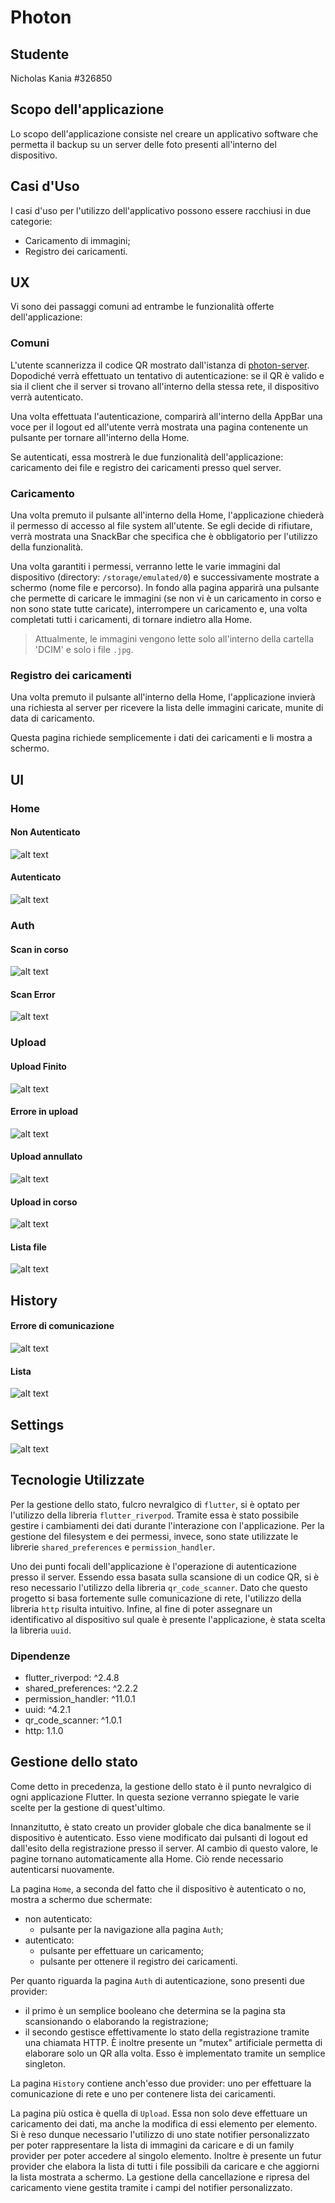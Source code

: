 # Photon
## Studente
Nicholas Kania
#326850

## Scopo dell'applicazione
Lo scopo dell'applicazione consiste nel creare un applicativo software che permetta il backup su un server delle foto presenti all'interno del dispositivo.

## Casi d'Uso
I casi d'uso per l'utilizzo dell'applicativo possono essere racchiusi in due categorie:
- Caricamento di immagini;
- Registro dei caricamenti.

## UX
Vi sono dei passaggi comuni ad entrambe le funzionalità offerte dell'applicazione:

### Comuni
L'utente scannerizza il codice QR mostrato dall'istanza di [photon-server](https://github.com/GeckoNickDeveloper/photon-server). Dopodiché verrà effettuato un tentativo di autenticazione: se il QR è valido e sia il client che il server si trovano all'interno della stessa rete, il dispositivo verrà autenticato.

Una volta effettuata l'autenticazione, comparirà all'interno della AppBar una voce per il logout ed all'utente verrà mostrata una pagina contenente un pulsante per tornare all'interno della Home.

Se autenticati, essa mostrerà le due funzionalità dell'applicazione: caricamento dei file e registro dei caricamenti presso quel server.

### Caricamento
Una volta premuto il pulsante all'interno della Home, l'applicazione chiederà il permesso di accesso al file system all'utente.
Se egli decide di rifiutare, verrà mostrata una SnackBar che specifica che è obbligatorio per l'utilizzo della funzionalità.

Una volta garantiti i permessi, verranno lette le varie immagini dal dispositivo (directory: `/storage/emulated/0`) e successivamente mostrate a schermo (nome file e percorso). In fondo alla pagina apparirà una pulsante che permette di caricare le immagini (se non vi è un caricamento in corso e non sono state tutte caricate), interrompere un caricamento e, una volta completati tutti i caricamenti, di tornare indietro alla Home.

> Attualmente, le immagini vengono lette solo all'interno della cartella 'DCIM' e solo i file `.jpg`.

### Registro dei caricamenti
Una volta premuto il pulsante all'interno della Home, l'applicazione invierà una richiesta al server per ricevere la lista delle immagini caricate, munite di data di caricamento.

Questa pagina richiede semplicemente i dati dei caricamenti e li mostra a schermo. 

## UI
### Home
#### Non Autenticato
![alt text](./img-relazione/Screenshot_2024-01-09-20-41-19-122_com.example.photon.jpg)

#### Autenticato
![alt text](./img-relazione/Screenshot_2024-01-09-20-15-19-807_com.example.photon.jpg)

### Auth
#### Scan in corso
![alt text](./img-relazione/Screenshot_2024-01-09-20-15-12-476_com.example.photon.jpg)
#### Scan Error
![alt text](./img-relazione/Screenshot_2024-01-09-20-17-24-270_com.example.photon.jpg)

### Upload
#### Upload Finito
![alt text](./img-relazione/Screenshot_2024-01-09-20-16-34-299_com.example.photon.jpg)
#### Errore in upload
![alt text](./img-relazione/Screenshot_2024-01-09-20-18-35-048_com.example.photon.jpg)
#### Upload annullato
![alt text](./img-relazione/Screenshot_2024-01-09-20-16-27-469_com.example.photon.jpg)
#### Upload in corso
![alt text](./img-relazione/Screenshot_2024-01-09-20-16-17-148_com.example.photon.jpg)
#### Lista file
![alt text](./img-relazione/Screenshot_2024-01-09-20-16-14-195_com.example.photon.jpg)

## History
#### Errore di comunicazione
![alt text](./img-relazione/Screenshot_2024-01-09-20-18-26-514_com.example.photon.jpg)
#### Lista
![alt text](./img-relazione/Screenshot_2024-01-09-20-16-05-930_com.example.photon.jpg)

## Settings
![alt text](./img-relazione/Screenshot_2024-01-09-20-15-42-320_com.example.photon.jpg)


## Tecnologie Utilizzate
Per la gestione dello stato, fulcro nevralgico di `flutter`, si è optato per l'utilizzo della libreria `flutter_riverpod`. Tramite essa è stato possibile gestire i cambiamenti dei dati durante l'interazione con l'applicazione.
Per la gestione del filesystem e dei permessi, invece, sono state utilizzate le librerie `shared_preferences` e `permission_handler`.

Uno dei punti focali dell'applicazione è l'operazione di autenticazione presso il server. Essendo essa basata sulla scansione di un codice QR, si è reso necessario l'utilizzo della libreria `qr_code_scanner`. Dato che questo progetto si basa fortemente sulle comunicazione di rete, l'utilizzo della libreria `http` risulta intuitivo. Infine, al fine di poter assegnare un identificativo al dispositivo sul quale è presente l'applicazione, è stata scelta la libreria `uuid`.

### Dipendenze
- flutter_riverpod: ^2.4.8
- shared_preferences: ^2.2.2
- permission_handler: ^11.0.1
- uuid: ^4.2.1
- qr_code_scanner: ^1.0.1
- http: 1.1.0

## Gestione dello stato
Come detto in precedenza, la gestione dello stato è il punto nevralgico di ogni applicazione Flutter. In questa sezione verranno spiegate le varie scelte per la gestione di quest'ultimo.

Innanzitutto, è stato creato un provider globale che dica banalmente se il dispositivo è autenticato. Esso viene modificato dai pulsanti di logout ed dall'esito della registrazione presso il server. Al cambio di questo valore, le pagine tornano automaticamente alla Home. Ciò rende necessario autenticarsi nuovamente.

La pagina `Home`, a seconda del fatto che il dispositivo è autenticato o no, mostra a schermo due schermate:
- non autenticato:
	- pulsante per la navigazione alla pagina `Auth`;
- autenticato:
	- pulsante per effettuare un caricamento;
	- pulsante per ottenere il registro dei caricamenti.

Per quanto riguarda la pagina `Auth` di autenticazione, sono presenti due provider:
- il primo è un semplice booleano che determina se la pagina sta scansionando o elaborando la registrazione;
- il secondo gestisce effettivamente lo stato della registrazione tramite una chiamata HTTP.
È inoltre presente un "mutex" artificiale permetta di elaborare solo un QR alla volta. Esso è implementato tramite un semplice singleton.

La pagina `History` contiene anch'esso due provider: uno per effettuare la comunicazione di rete e uno per contenere lista dei caricamenti.

La pagina più ostica è quella di `Upload`. Essa non solo deve effettuare un caricamento dei dati, ma anche la modifica di essi elemento per elemento. Si è reso dunque necessario l'utilizzo di uno state notifier personalizzato per poter rappresentare la lista di immagini da caricare e di un family provider per poter accedere al singolo elemento. Inoltre è presente un futur provider che elabora la lista di tutti i file possibili da caricare e che aggiorni la lista mostrata a schermo. La gestione della cancellazione e ripresa del caricamento viene gestita tramite i campi del notifier personalizzato.